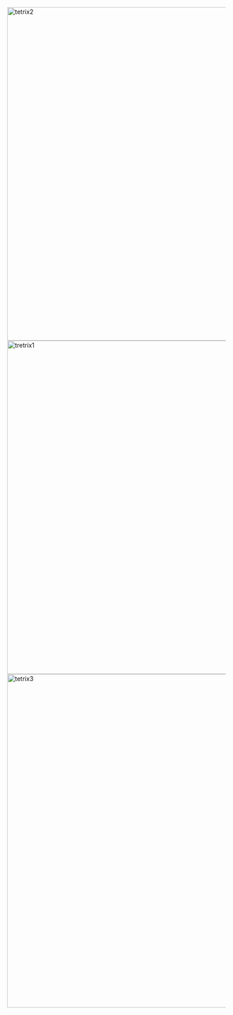 <img width="1363" height="768" alt="tetrix2" src="https://github.com/user-attachments/assets/2daf1b40-f0dd-422e-a026-b775a53e8cad" />
<img width="1366" height="768" alt="tretrix1" src="https://github.com/user-attachments/assets/1d571759-ce24-41c4-8d16-952653a203ce" />
<img width="1364" height="768" alt="tetrix3" src="https://github.com/user-attachments/assets/62a4cd8f-6772-47ad-9649-625fa0641493" />
